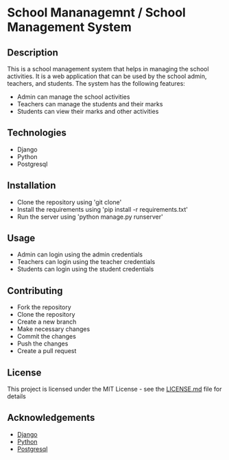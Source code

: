 # School Mananagemnt / School Management System

## Description

This is a school management system that helps in managing the school activities. It is a web application that can be used by the school admin, teachers, and students. The system has the following features:

- Admin can manage the school activities
- Teachers can manage the students and their marks
- Students can view their marks and other activities

## Technologies

- Django
- Python
- Postgresql

## Installation

- Clone the repository using 'git clone'
- Install the requirements using 'pip install -r requirements.txt'
- Run the server using 'python manage.py runserver'

## Usage

- Admin can login using the admin credentials
- Teachers can login using the teacher credentials
- Students can login using the student credentials

## Contributing

- Fork the repository
- Clone the repository
- Create a new branch
- Make necessary changes
- Commit the changes
- Push the changes
- Create a pull request

## License

This project is licensed under the MIT License - see the [LICENSE.md](LICENSE.md) file for details

## Acknowledgements

- [Django](https://www.djangoproject.com)
- [Python](https://www.python.org)
- [Postgresql](https://www.postgresql.org)
